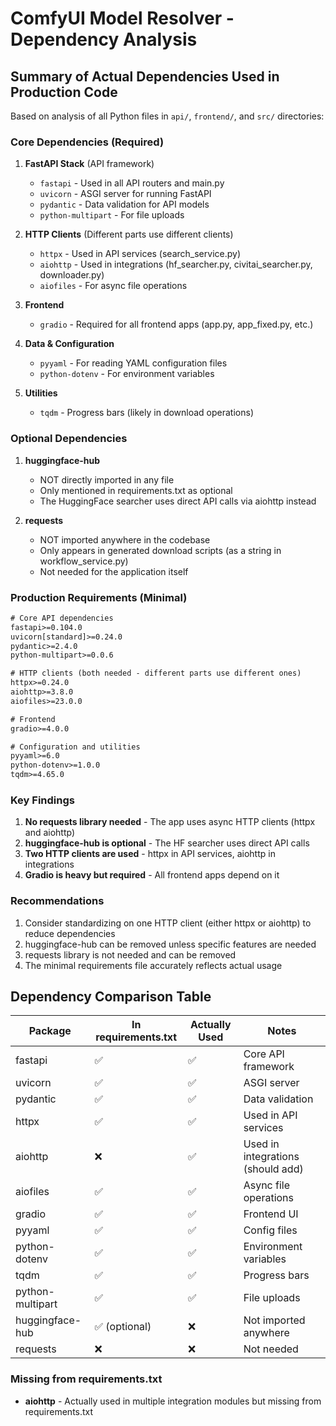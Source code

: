# ComfyUI Model Resolver - Dependency Analysis

## Summary of Actual Dependencies Used in Production Code

Based on analysis of all Python files in `api/`, `frontend/`, and `src/` directories:

### Core Dependencies (Required)

1. **FastAPI Stack** (API framework)
   - `fastapi` - Used in all API routers and main.py
   - `uvicorn` - ASGI server for running FastAPI
   - `pydantic` - Data validation for API models
   - `python-multipart` - For file uploads

2. **HTTP Clients** (Different parts use different clients)
   - `httpx` - Used in API services (search_service.py)
   - `aiohttp` - Used in integrations (hf_searcher.py, civitai_searcher.py, downloader.py)
   - `aiofiles` - For async file operations

3. **Frontend**
   - `gradio` - Required for all frontend apps (app.py, app_fixed.py, etc.)

4. **Data & Configuration**
   - `pyyaml` - For reading YAML configuration files
   - `python-dotenv` - For environment variables

5. **Utilities**
   - `tqdm` - Progress bars (likely in download operations)

### Optional Dependencies

1. **huggingface-hub** 
   - NOT directly imported in any file
   - Only mentioned in requirements.txt as optional
   - The HuggingFace searcher uses direct API calls via aiohttp instead

2. **requests**
   - NOT imported anywhere in the codebase
   - Only appears in generated download scripts (as a string in workflow_service.py)
   - Not needed for the application itself

### Production Requirements (Minimal)

```txt
# Core API dependencies
fastapi>=0.104.0
uvicorn[standard]>=0.24.0
pydantic>=2.4.0
python-multipart>=0.0.6

# HTTP clients (both needed - different parts use different ones)
httpx>=0.24.0
aiohttp>=3.8.0
aiofiles>=23.0.0

# Frontend
gradio>=4.0.0

# Configuration and utilities
pyyaml>=6.0
python-dotenv>=1.0.0
tqdm>=4.65.0
```

### Key Findings

1. **No requests library needed** - The app uses async HTTP clients (httpx and aiohttp)
2. **huggingface-hub is optional** - The HF searcher uses direct API calls
3. **Two HTTP clients are used** - httpx in API services, aiohttp in integrations
4. **Gradio is heavy but required** - All frontend apps depend on it

### Recommendations

1. Consider standardizing on one HTTP client (either httpx or aiohttp) to reduce dependencies
2. huggingface-hub can be removed unless specific features are needed
3. requests library is not needed and can be removed
4. The minimal requirements file accurately reflects actual usage

## Dependency Comparison Table

| Package | In requirements.txt | Actually Used | Notes |
|---------|-------------------|---------------|-------|
| fastapi | ✅ | ✅ | Core API framework |
| uvicorn | ✅ | ✅ | ASGI server |
| pydantic | ✅ | ✅ | Data validation |
| httpx | ✅ | ✅ | Used in API services |
| aiohttp | ❌ | ✅ | Used in integrations (should add) |
| aiofiles | ✅ | ✅ | Async file operations |
| gradio | ✅ | ✅ | Frontend UI |
| pyyaml | ✅ | ✅ | Config files |
| python-dotenv | ✅ | ✅ | Environment variables |
| tqdm | ✅ | ✅ | Progress bars |
| python-multipart | ✅ | ✅ | File uploads |
| huggingface-hub | ✅ (optional) | ❌ | Not imported anywhere |
| requests | ❌ | ❌ | Not needed |

### Missing from requirements.txt
- **aiohttp** - Actually used in multiple integration modules but missing from requirements.txt